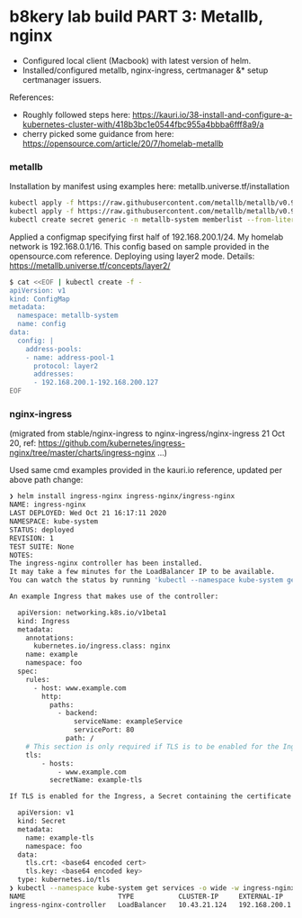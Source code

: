# b8kery lab build PART 3: Metallb, nginx

* Configured local client (Macbook) with latest version of helm.  
* Installed/configured metallb, nginx-ingress, certmanager &* setup certmanager issuers.

References:
* Roughly followed steps here: https://kauri.io/38-install-and-configure-a-kubernetes-cluster-with/418b3bc1e0544fbc955a4bbba6fff8a9/a
* cherry picked some guidance from here: https://opensource.com/article/20/7/homelab-metallb

### metallb
Installation by manifest using examples here: metallb.universe.tf/installation

```bash
kubectl apply -f https://raw.githubusercontent.com/metallb/metallb/v0.9.3/manifests/namespace.yaml
kubectl apply -f https://raw.githubusercontent.com/metallb/metallb/v0.9.3/manifests/metallb.yaml
kubectl create secret generic -n metallb-system memberlist --from-literal=secretkey="$(openssl rand -base64 128)"
```

Applied a configmap specifying first half of 192.168.200.1/24. My homelab network is 192.168.0.1/16. This config based on sample provided in the opensource.com reference. Deploying using layer2 mode. Details: https://metallb.universe.tf/concepts/layer2/

```bash
$ cat <<EOF | kubectl create -f -
apiVersion: v1
kind: ConfigMap
metadata:
  namespace: metallb-system
  name: config
data:
  config: |
    address-pools:
    - name: address-pool-1
      protocol: layer2
      addresses:
      - 192.168.200.1-192.168.200.127
EOF
```

### nginx-ingress

(migrated from stable/nginx-ingress to nginx-ingress/nginx-ingress 21 Oct 20, ref: https://github.com/kubernetes/ingress-nginx/tree/master/charts/ingress-nginx ...)

Used same cmd examples provided in the kauri.io reference, updated per above path change: 

```bash
❯ helm install ingress-nginx ingress-nginx/ingress-nginx
NAME: ingress-nginx
LAST DEPLOYED: Wed Oct 21 16:17:11 2020
NAMESPACE: kube-system
STATUS: deployed
REVISION: 1
TEST SUITE: None
NOTES:
The ingress-nginx controller has been installed.
It may take a few minutes for the LoadBalancer IP to be available.
You can watch the status by running 'kubectl --namespace kube-system get services -o wide -w ingress-nginx-controller'

An example Ingress that makes use of the controller:

  apiVersion: networking.k8s.io/v1beta1
  kind: Ingress
  metadata:
    annotations:
      kubernetes.io/ingress.class: nginx
    name: example
    namespace: foo
  spec:
    rules:
      - host: www.example.com
        http:
          paths:
            - backend:
                serviceName: exampleService
                servicePort: 80
              path: /
    # This section is only required if TLS is to be enabled for the Ingress
    tls:
        - hosts:
            - www.example.com
          secretName: example-tls

If TLS is enabled for the Ingress, a Secret containing the certificate and key must also be provided:

  apiVersion: v1
  kind: Secret
  metadata:
    name: example-tls
    namespace: foo
  data:
    tls.crt: <base64 encoded cert>
    tls.key: <base64 encoded key>
  type: kubernetes.io/tls
❯ kubectl --namespace kube-system get services -o wide -w ingress-nginx-controller
NAME                       TYPE           CLUSTER-IP     EXTERNAL-IP     PORT(S)                      AGE   SELECTOR
ingress-nginx-controller   LoadBalancer   10.43.21.124   192.168.200.1   80:30819/TCP,443:31115/TCP   39s   app.kubernetes.io/component=controller,app.kubernetes.io/instance=ingress-nginx,app.kubernetes.io/name=ingress-nginx
```
